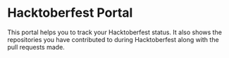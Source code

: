 # Hacktoberfest Portal

This portal helps you to track your Hacktoberfest status. It also shows the repositories you have contributed to during Hacktoberfest along with the pull requests made.



